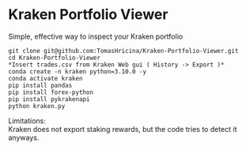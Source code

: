 # Kraken Portfolio Viewer

Simple, effective way to inspect your Kraken portfolio

```
git clone git@github.com:TomasHricina/Kraken-Portfolio-Viewer.git   
cd Kraken-Portfolio-Viewer  
*Insert trades.csv from Kraken Web gui ( History -> Export )*
conda create -n kraken python=3.10.0 -y   
conda activate kraken   
pip install pandas    
pip install forex-python   
pip install pykrakenapi   
python kraken.py   
```

Limitations:   
Kraken does not export staking rewards, but the code tries to detect it anyways.    
